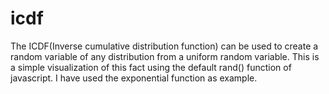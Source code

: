 # icdf
The ICDF(Inverse cumulative distribution function) can be used to create a random variable 
of any distribution from a uniform random variable.
This is a simple visualization of this fact using the default rand() function of javascript.
I have used the exponential function as example.
